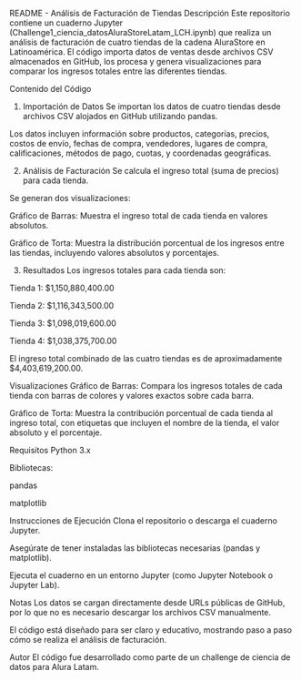README - Análisis de Facturación de Tiendas
Descripción
Este repositorio contiene un cuaderno Jupyter (Challenge1_ciencia_datosAluraStoreLatam_LCH.ipynb) que realiza un análisis de facturación de cuatro tiendas de la cadena AluraStore en Latinoamérica. El código importa datos de ventas desde archivos CSV almacenados en GitHub, los procesa y genera visualizaciones para comparar los ingresos totales entre las diferentes tiendas.

Contenido del Código
1. Importación de Datos
Se importan los datos de cuatro tiendas desde archivos CSV alojados en GitHub utilizando pandas.

Los datos incluyen información sobre productos, categorías, precios, costos de envío, fechas de compra, vendedores, lugares de compra, calificaciones, métodos de pago, cuotas, y coordenadas geográficas.

2. Análisis de Facturación
Se calcula el ingreso total (suma de precios) para cada tienda.

Se generan dos visualizaciones:

Gráfico de Barras: Muestra el ingreso total de cada tienda en valores absolutos.

Gráfico de Torta: Muestra la distribución porcentual de los ingresos entre las tiendas, incluyendo valores absolutos y porcentajes.

3. Resultados
Los ingresos totales para cada tienda son:

Tienda 1: $1,150,880,400.00

Tienda 2: $1,116,343,500.00

Tienda 3: $1,098,019,600.00

Tienda 4: $1,038,375,700.00

El ingreso total combinado de las cuatro tiendas es de aproximadamente $4,403,619,200.00.

Visualizaciones
Gráfico de Barras: Compara los ingresos totales de cada tienda con barras de colores y valores exactos sobre cada barra.

Gráfico de Torta: Muestra la contribución porcentual de cada tienda al ingreso total, con etiquetas que incluyen el nombre de la tienda, el valor absoluto y el porcentaje.

Requisitos
Python 3.x

Bibliotecas:

pandas

matplotlib

Instrucciones de Ejecución
Clona el repositorio o descarga el cuaderno Jupyter.

Asegúrate de tener instaladas las bibliotecas necesarias (pandas y matplotlib).

Ejecuta el cuaderno en un entorno Jupyter (como Jupyter Notebook o Jupyter Lab).

Notas
Los datos se cargan directamente desde URLs públicas de GitHub, por lo que no es necesario descargar los archivos CSV manualmente.

El código está diseñado para ser claro y educativo, mostrando paso a paso cómo se realiza el análisis de facturación.

Autor
El código fue desarrollado como parte de un challenge de ciencia de datos para Alura Latam.
